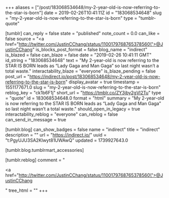 +++
aliases = ["/post/183068534648/my-2-year-old-is-now-referring-to-the-star-is-born"]
date = 2019-02-26T10:41:11Z
id = "183068534648"
slug = "my-2-year-old-is-now-referring-to-the-star-is-born"
type = "tumblr-quote"

[tumblr]
can_reply = false
state = "published"
note_count = 0.0
can_like = false
source = "<a href=\"http://twitter.com/JustinCChang/status/1100179768765378560\">@JustinCChang</a>"
is_blocks_post_format = false
blog_name = "indirect"
is_blazed = false
can_blaze = false
date = "2019-02-26 10:41:11 GMT"
id_string = "183068534648"
text = "My 2-year-old is now referring to the STAR IS BORN leads as &ldquo;Lady Gaga and Man Gaga&rdquo; so last night wasn&rsquo;t a total waste."
interactability_blaze = "everyone"
is_blaze_pending = false
post_url = "https://indirect.io/post/183068534648/my-2-year-old-is-now-referring-to-the-star-is-born"
display_avatar = true
timestamp = 1551177671.0
slug = "my-2-year-old-is-now-referring-to-the-star-is-born"
reblog_key = "ck1b6F1j"
short_url = "https://tmblr.co/ZY3jby2gVl2Tu"
type = "quote"
id = 183068534648.0
format = "html"
summary = "My 2-year-old is now referring to the STAR IS BORN leads as “Lady Gaga and Man Gaga” so last night wasn’t a total waste."
should_open_in_legacy = true
interactability_reblog = "everyone"
can_reblog = false
can_send_in_message = true

[tumblr.blog]
can_show_badges = false
name = "indirect"
title = "indirect"
description = ""
url = "https://indirect.io/"
uuid = "t:PgyUJU3SA2Klwyt81UWAwQ"
updated = 1739927643.0

[tumblr.blog.tumblrmart_accessories]

[tumblr.reblog]
comment = "<p><a href=\"http://twitter.com/JustinCChang/status/1100179768765378560\">@JustinCChang</a></p>"
tree_html = ""
+++
